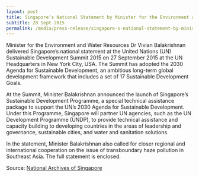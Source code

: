 ```yaml
---
layout: post
title: Singapore’s National Statement by Minister for the Environment and Water Resources Dr Vivian Balakrishnan at the United Nations Sustainable Development Summit 2015
subtitle: 28 Sept 2015
permalink: /media/press-release/singapore-s-national-statement-by-minister-vivian-balakrishnan-at-the-united-nations-sustainable-development-summit-2015
---
```

Minister for the Environment and Water Resources Dr Vivian Balakrishnan delivered Singapore’s national statement at the United Nations (UN) Sustainable Development Summit 2015 on 27 September 2015 at the UN Headquarters in New York City, USA. The Summit has adopted the 2030 Agenda for Sustainable Development, an ambitious long-term global development framework that includes a set of 17 Sustainable Development Goals.  

At the Summit, Minister Balakrishnan announced the launch of Singapore’s Sustainable Development Programme, a special technical assistance package to support the UN’s 2030 Agenda for Sustainable Development.  Under this Programme, Singapore will partner UN agencies, such as the UN Development Programme (UNDP), to provide technical assistance and capacity building to developing countries in the areas of leadership and governance, sustainable cities, and water and sanitation solutions.

In the statement, Minister Balakrishnan also called for closer regional and international cooperation on the issue of transboundary haze pollution in Southeast Asia. The full statement is enclosed.

Source: [National Archives of Singapore](https://www.nas.gov.sg/archivesonline/data/pdfdoc/20151005001/press_release_-_statement_at_un_summit.pdf)
